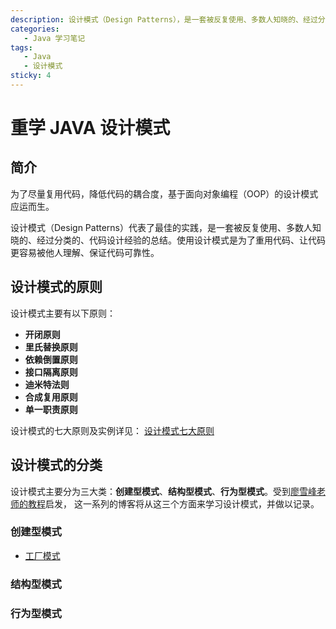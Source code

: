 ```yaml
---
description: 设计模式（Design Patterns），是一套被反复使用、多数人知晓的、经过分类的、代码设计经验的总结。使用设计模式是为了重用代码、让代码更容易被他人理解、保证代码可靠性。
categories: 
   - Java 学习笔记
tags: 
   - Java
   - 设计模式
sticky: 4
---
```


# 重学 JAVA 设计模式

## 简介

为了尽量复用代码，降低代码的耦合度，基于面向对象编程（OOP）的设计模式应运而生。

设计模式（Design Patterns）代表了最佳的实践，是一套被反复使用、多数人知晓的、经过分类的、代码设计经验的总结。使用设计模式是为了重用代码、让代码更容易被他人理解、保证代码可靠性。

## 设计模式的原则


设计模式主要有以下原则：

- **开闭原则**
- **里氏替换原则** 
- **依赖倒置原则** 
- **接口隔离原则** 
- **迪米特法则** 
- **合成复用原则** 
- **单一职责原则**

设计模式的七大原则及实例详见： [设计模式七大原则](./principle.md)

## 设计模式的分类

设计模式主要分为三大类：**创建型模式**、**结构型模式**、**行为型模式**。受到[廖雪峰老师的教程](https://www.liaoxuefeng.com/wiki/1252599548343744/1264742167474528)启发，
这一系列的博客将从这三个方面来学习设计模式，并做以记录。

### 创建型模式

- [工厂模式](./creation-mode/factory-pattern.md)

### 结构型模式



### 行为型模式
